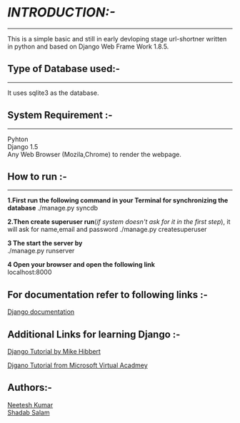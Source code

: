 
***INTRODUCTION:-***
==============
***

This is a simple basic and still in early devloping stage url-shortner written in python and based on Django Web Frame Work 1.8.5.

Type of Database used:-
----------------------
***
It uses sqlite3 as the database.



System Requirement :-
----------------------
****

Pyhton  
Django 1.5  
Any Web Browser (Mozila,Chrome) to render the webpage.



How to run :-
--------------
***
__1.First run the following command in your Terminal for synchronizing the database__
	./manage.py syncdb 


**2.Then create superuser run**(*if system doesn't ask for it in the first step*), it will ask for name,email and password
	./manage.py createsuperuser


__3 The start the server by__  
	./manage.py runserver


__4 Open your browser and open the following link__  
	localhost:8000 


For documentation refer to following links :-
----------------------------------------------

[Django documentation](https://docs.djangoproject.com/en/1.8/)



**Additional Links for learning Django** :-
----------------------------------------

[Django Tutorial by Mike Hibbert](https://www.youtube.com/watch?v=oT1A1KKf0SI&list=PLxxA5z-8B2xk4szCgFmgonNcCboyNneMD)

[Djgano Tutorial from Microsoft Virtual Acadmey](https://youtu.be/HcDcl5RNM90)



Authors:-
----------
[Neetesh Kumar](https://github.com/kumarneetesh24)  
[Shadab Salam](https://github.com/ssalam1)



